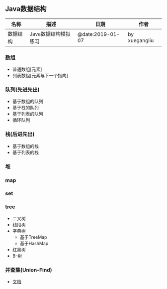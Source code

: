 Java数据结构
---
|名称|描述|日期|作者|
|---|---|---|---|
|数据结构|Java数据结构模拟练习|@date:2019-01-07|by xuegangliu|

### 数组
- 普通数组[元素]
- 列表数组[元素与下一个指向]

### 队列(先进先出)
- 基于数组的队列
- 基于栈的队列
- 基于列表的队列
- 循环队列

### 栈(后进先出)
- 基于数组的栈
- 基于列表的栈

### 堆

### map

### set

### tree
- 二叉树
- 线段树
- 字典树
    - 基于TreeMap
    - 基于HashMap
- 红黑树
- B-树

### 并查集(Union-Find)
- [文档](https://blog.csdn.net/guoziqing506/article/details/78752557)
